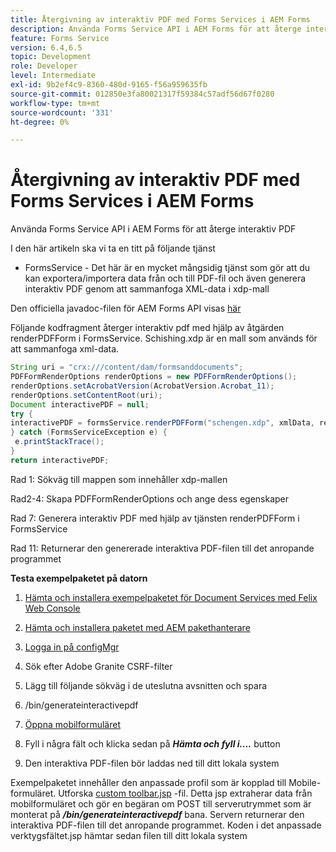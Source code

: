 ```yaml
---
title: Återgivning av interaktiv PDF med Forms Services i AEM Forms
description: Använda Forms Service API i AEM Forms för att återge interaktiv PDF
feature: Forms Service
version: 6.4,6.5
topic: Development
role: Developer
level: Intermediate
exl-id: 9b2ef4c9-8360-480d-9165-f56a959635fb
source-git-commit: 012850e3fa80021317f59384c57adf56d67f0280
workflow-type: tm+mt
source-wordcount: '331'
ht-degree: 0%

---
```


# Återgivning av interaktiv PDF med Forms Services i AEM Forms

Använda Forms Service API i AEM Forms för att återge interaktiv PDF

I den här artikeln ska vi ta en titt på följande tjänst

* FormsService - Det här är en mycket mångsidig tjänst som gör att du kan exportera/importera data från och till PDF-fil och även generera interaktiv PDF genom att sammanfoga XML-data i xdp-mall

Den officiella javadoc-filen för AEM Forms API visas [här](https://helpx.adobe.com/aem-forms/6/javadocs/com/adobe/fd/output/api/package-summary.html)

Följande kodfragment återger interaktiv pdf med hjälp av åtgärden renderPDFForm i FormsService. Schishing.xdp är en mall som används för att sammanfoga xml-data.

```java
String uri = "crx:///content/dam/formsanddocuments";
PDFFormRenderOptions renderOptions = new PDFFormRenderOptions();
renderOptions.setAcrobatVersion(AcrobatVersion.Acrobat_11);
renderOptions.setContentRoot(uri);
Document interactivePDF = null;
try {
interactivePDF = formsService.renderPDFForm("schengen.xdp", xmlData, renderOptions);
} catch (FormsServiceException e) {
 e.printStackTrace();
}
return interactivePDF;
```

Rad 1: Sökväg till mappen som innehåller xdp-mallen

Rad2-4: Skapa PDFFormRenderOptions och ange dess egenskaper

Rad 7: Generera interaktiv PDF med hjälp av tjänsten renderPDFForm i FormsService

Rad 11: Returnerar den genererade interaktiva PDF-filen till det anropande programmet

**Testa exempelpaketet på datorn**
1. [Hämta och installera exempelpaketet för Document Services med Felix Web Console](/help/forms/assets/common-osgi-bundles/AEMFormsDocumentServices.core-1.0-SNAPSHOT.jar)
1. [Hämta och installera paketet med AEM pakethanterare](assets/downloadinteractivepdffrommobileform.zip)



1. [Logga in på configMgr](http://localhost:4502/system/console/configMgr)
1. Sök efter Adobe Granite CSRF-filter
1. Lägg till följande sökväg i de uteslutna avsnitten och spara
1. /bin/generateinteractivepdf
1. [Öppna mobilformuläret](http://localhost:4502/content/dam/formsanddocuments/schengen.xdp/jcr:content)
1. Fyll i några fält och klicka sedan på ***Hämta och fyll i....*** button
1. Den interaktiva PDF-filen bör laddas ned till ditt lokala system


Exempelpaketet innehåller den anpassade profil som är kopplad till Mobile-formuläret. Utforska [custom toolbar.jsp](http://localhost:4502/apps/AEMFormsDemoListings/customprofiles/addImageToMobileForm/demo/customtoolbar.jsp) -fil. Detta jsp extraherar data från mobilformuläret och gör en begäran om POST till serverutrymmet som är monterat på ***/bin/generateinteractivepdf*** bana. Servern returnerar den interaktiva PDF-filen till det anropande programmet. Koden i det anpassade verktygsfältet.jsp hämtar sedan filen till ditt lokala system
